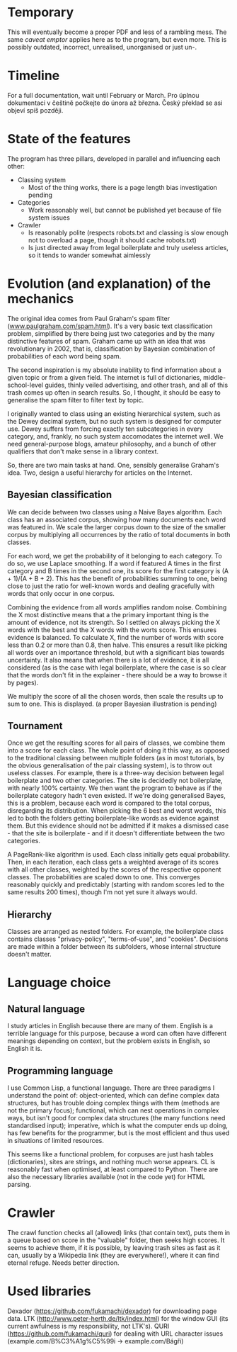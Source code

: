 # Temporary

This will eventually become a proper PDF and less of a rambling mess. The same *caveat emptor* applies here as to the program, but even more. This is possibly outdated, incorrect, unrealised, unorganised or just un-.

# Timeline

For a full documentation, wait until February or March.
Pro úplnou dokumentaci v češtině počkejte do února až března. Český překlad se asi objeví spíš později.

# State of the features

The program has three pillars, developed in parallel and influencing each other:
* Classing system
  * Most of the thing works, there is a page length bias investigation pending
* Categories
  * Work reasonably well, but cannot be published yet because of file system issues
* Crawler
  * Is reasonably polite (respects robots.txt and classing is slow enough not to overload a page, though it should cache robots.txt)
  * Is just directed away from legal boilerplate and truly useless articles, so it tends to wander somewhat aimlessly

# Evolution (and explanation) of the mechanics

The original idea comes from Paul Graham's spam filter (www.paulgraham.com/spam.html). It's a very basic text classification problem, simplified by there being just two categories and by the many distinctive features of spam. Graham came up with an idea that was revolutionary in 2002, that is, classification by Bayesian combination of probabilities of each word being spam.

The second inspiration is my absolute inability to find information about a given topic or from a given field. The internet is full of dictionaries, middle-school-level guides, thinly veiled advertising, and other trash, and all of this trash comes up often in search results. So, I thought, it should be easy to generalise the spam filter to filter text by topic.

I originally wanted to class using an existing hierarchical system, such as the Dewey decimal system, but no such system is designed for computer use. Dewey suffers from forcing exactly ten subcategories in every category, and, frankly, no such system accomodates the internet well. We need general-purpose blogs, amateur philosophy, and a bunch of other qualifiers that don't make sense in a library context.

So, there are two main tasks at hand. One, sensibly generalise Graham's idea. Two, design a useful hierarchy for articles on the Internet.

## Bayesian classification

We can decide between two classes using a Naive Bayes algorithm. Each class has an associated corpus, showing how many documents each word was featured in. We scale the larger corpus down to the size of the smaller corpus by multiplying all occurrences by the ratio of total documents in both classes.

For each word, we get the probability of it belonging to each category. To do so, we use Laplace smoothing. If a word if featured A times in the first category and B times in the second one, its score for the first category is (A + 1)/(A + B + 2). This has the benefit of probabilities summing to one, being close to just the ratio for well-known words and dealing gracefully with words that only occur in one corpus.

Combining the evidence from all words amplifies random noise. Combining the X most distinctive means that a the primary important thing is the amount of evidence, not its strength. So I settled on always picking the X words with the best and the X words with the worts score. This ensures evidence is balanced. To calculate X, find the number of words with score less than 0.2 or more than 0.8, then halve. This ensures a result like picking all words over an importance threshold, but with a significant bias towards uncertainty. It also means that when there is a lot of evidence, it is all considered (as is the case with legal boilerplate, where the case is so clear that the words don't fit in the explainer - there should be a way to browse it by pages).

We multiply the score of all the chosen words, then scale the results up to sum to one. This is displayed. (a proper Bayesian illustration is pending)

## Tournament

Once we get the resulting scores for all pairs of classes, we combine them into a score for each class. The whole point of doing it this way, as opposed to the traditional classing between multiple folders (as in most tutorials, by the obvious generalisation of the pair classing system), is to throw out useless classes. For example, there is a three-way decision between legal boilerplate and two other categories. The site is decidedly not boilerplate, with nearly 100% certainty. We then want the program to behave as if the boilerplate category hadn't even existed. If we're doing generalised Bayes, this is a problem, because each word is compared to the total corpus, disregarding its distribution. When picking the 6 best and worst words, this led to both the folders getting boilerplate-like words as evidence against them. But this evidence should not be admitted if it makes a dismissed case - that the site is boilerplate - and if it doesn't differentiate between the two categories.

A PageRank-like algorithm is used. Each class initially gets equal probability. Then, in each iteration, each class gets a weighted average of its scores with all other classes, weighted by the scores of the respective opponent classes. The probabilities are scaled down to one. This converges reasonably quickly and predictably (starting with random scores led to the same results 200 times), though I'm not yet sure it always would. 

## Hierarchy

Classes are arranged as nested folders. For example, the boilerplate class contains classes "privacy-policy", "terms-of-use", and "cookies". Decisions are made within a folder between its subfolders, whose internal structure doesn't matter.

# Language choice

## Natural language

I study articles in English because there are many of them. English is a terrible language for this purpose, because a word can often have different meanings depending on context, but the problem exists in English, so English it is.

## Programming language

I use Common Lisp, a functional language. There are three paradigms I understand the point of: object-oriented, which can define complex data structures, but has trouble doing complex things with them (methods are not the primary focus); functional, which can nest operations in complex ways, but isn't good for complex data structures (the many functions need standardised input); imperative, which is what the computer ends up doing, has few benefits for the programmer, but is the most efficient and thus used in situations of limited resources.

This seems like a functional problem, for corpuses are just hash tables (dictionaries), sites are strings, and nothing much worse appears. CL is reasonably fast when optimised, at least compared to Python. There are also the necessary libraries available (not in the code yet) for HTML parsing.

# Crawler

The crawl function checks all (allowed) links (that contain text), puts them in a queue based on score in the "valuable" folder, then seeks high scores. It seems to achieve them, if it is possible, by leaving trash sites as fast as it can, usually by a Wikipedia link (they are everywhere!), where it can find eternal refuge. Needs better direction.

# Used libraries

Dexador (https://github.com/fukamachi/dexador) for downloading page data.
LTK (http://www.peter-herth.de/ltk/index.html) for the window GUI (its current awfulness is my responsibility, not LTK's).
QURI (https://github.com/fukamachi/quri) for dealing with URL character issues (example.com/B%C3%A1g%C5%99i -> example.com/Bágři)
